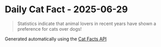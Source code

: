 # Daily Cat Fact - 2025-06-29

> Statistics indicate that animal lovers in recent years have shown a preference for cats over dogs!

Generated automatically using the [Cat Facts API](https://catfact.ninja)
